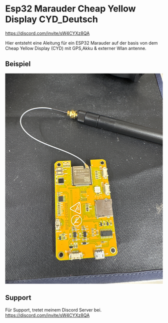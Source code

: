 
# Esp32 Marauder Cheap Yellow Display CYD_Deutsch

https://discord.com/invite/sW4CYXz8QA

Hier entsteht eine Aleitung für ein ESP32 Marauder auf der basis von dem Cheap Yellow Display (CYD) mit GPS,Akku & externer Wlan antenne.

## Beispiel 

![App Screenshot](https://github.com/BlushTTV/Esp32_Marauder_Cheap_Yellow_Display_CYD_Deutsch/blob/main/IMG_4117.JPG?raw=true)

## Support

Für Support, tretet meinem Discord Server bei. https://discord.com/invite/sW4CYXz8QA
